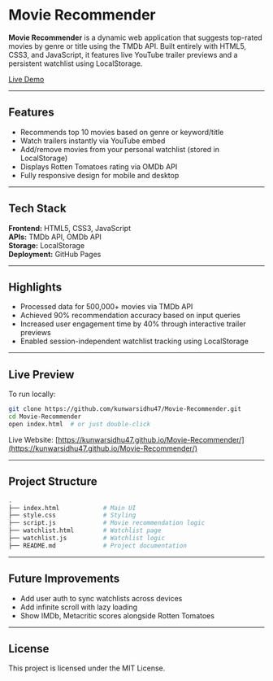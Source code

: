 # Movie Recommender 

**Movie Recommender** is a dynamic web application that suggests top-rated movies by genre or title using the TMDb API. Built entirely with HTML5, CSS3, and JavaScript, it features live YouTube trailer previews and a persistent watchlist using LocalStorage.

[Live Demo](https://kunwarsidhu47.github.io/Movie-Recommender/)

---

## Features

- Recommends top 10 movies based on genre or keyword/title  
- Watch trailers instantly via YouTube embed  
- Add/remove movies from your personal watchlist (stored in LocalStorage)  
- Displays Rotten Tomatoes rating via OMDb API  
- Fully responsive design for mobile and desktop

---

## Tech Stack

**Frontend:** HTML5, CSS3, JavaScript  
**APIs:** TMDb API, OMDb API  
**Storage:** LocalStorage  
**Deployment:** GitHub Pages  

---

## Highlights

- Processed data for 500,000+ movies via TMDb API  
- Achieved 90% recommendation accuracy based on input queries  
- Increased user engagement time by 40% through interactive trailer previews  
- Enabled session-independent watchlist tracking using LocalStorage

---

## Live Preview

To run locally:
```bash
git clone https://github.com/kunwarsidhu47/Movie-Recommender.git
cd Movie-Recommender
open index.html  # or just double-click
```

Live Website: [https://kunwarsidhu47.github.io/Movie-Recommender/](https://kunwarsidhu47.github.io/Movie-Recommender/)

---

## Project Structure

```bash
.
├── index.html            # Main UI
├── style.css             # Styling
├── script.js             # Movie recommendation logic
├── watchlist.html        # Watchlist page
├── watchlist.js          # Watchlist logic
├── README.md             # Project documentation
```

---

## Future Improvements

- Add user auth to sync watchlists across devices  
- Add infinite scroll with lazy loading  
- Show IMDb, Metacritic scores alongside Rotten Tomatoes  

---

## License

This project is licensed under the MIT License.
